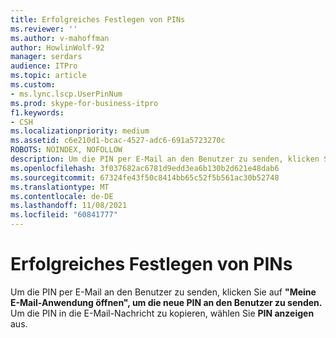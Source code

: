 ```yaml
---
title: Erfolgreiches Festlegen von PINs
ms.reviewer: ''
ms.author: v-mahoffman
author: HowlinWolf-92
manager: serdars
audience: ITPro
ms.topic: article
ms.custom:
- ms.lync.lscp.UserPinNum
ms.prod: skype-for-business-itpro
f1.keywords:
- CSH
ms.localizationpriority: medium
ms.assetid: c6e210d1-bcac-4527-adc6-691a5723270c
ROBOTS: NOINDEX, NOFOLLOW
description: Um die PIN per E-Mail an den Benutzer zu senden, klicken Sie auf "Meine E-Mail-Anwendung öffnen", um die neue PIN an den Benutzer zu senden. Um die PIN in die E-Mail-Nachricht zu kopieren, wählen Sie PIN anzeigen aus.
ms.openlocfilehash: 3f037682ac6781d9edd3ea6b130b2d621e48dab6
ms.sourcegitcommit: 67324fe43f50c8414bb65c52f5b561ac30b52748
ms.translationtype: MT
ms.contentlocale: de-DE
ms.lasthandoff: 11/08/2021
ms.locfileid: "60841777"
---
```

# <a name="pin-set-successfully"></a>Erfolgreiches Festlegen von PINs
 
Um die PIN per E-Mail an den Benutzer zu senden, klicken Sie auf **"Meine E-Mail-Anwendung öffnen", um die neue PIN an den Benutzer zu senden.** Um die PIN in die E-Mail-Nachricht zu kopieren, wählen Sie **PIN anzeigen** aus. 
  
 
  

